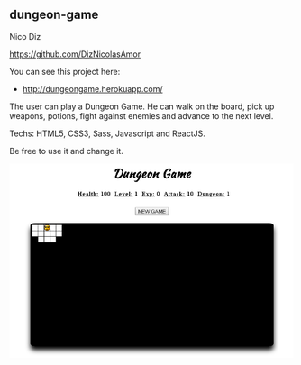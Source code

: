 ## dungeon-game

Nico Diz

https://github.com/DizNicolasAmor

You can see this project here:

* http://dungeongame.herokuapp.com/

The user can play a Dungeon Game. He can walk on the board, pick up weapons, potions, fight against enemies and advance to the next level.

Techs: HTML5, CSS3, Sass, Javascript and ReactJS.

Be free to use it and change it.

![dungeon-gameREADME.png](/images/dungeon-gameREADME.png?raw=true)
